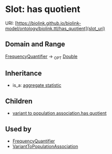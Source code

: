 # Slot: has quotient




URI: [https://biolink.github.io/biolink-model/ontology/biolink.ttl/has_quotient](slot_uri)
## Domain and Range

[FrequencyQuantifier](FrequencyQuantifier.md) ->  <sub>OPT</sub> [Double](Double.md)
## Inheritance

 *  is_a: [aggregate statistic](aggregate_statistic.md)
## Children

 *  [variant to population association.has quotient](variant_to_population_association_has_quotient.md)
## Used by

 * [FrequencyQuantifier](FrequencyQuantifier.md)
 * [VariantToPopulationAssociation](VariantToPopulationAssociation.md)
